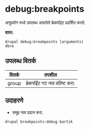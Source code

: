 # debug:breakpoints
अनुप्रयोग मध्ये उपलब्ध असलेले ब्रेकपॉइंट प्रदर्शित करते.

**वापर:**
```
drupal debug:breakpoints [arguments]
dbre
```

## उपलब्ध वितर्क
वितर्क | तपशील
---------|-------------
group | ब्रेकपॉईंट गट नाव प्रविष्ट करा.

## उदाहरणे
* समूह नाव प्रदान करा.
```
drupal breakpoints:debug bartik
```
